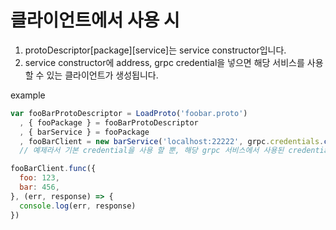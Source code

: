 # 클라이언트에서 사용 시

1. protoDescriptor\[package\]\[service\]는 service constructor입니다.
1. service constructor에 address, grpc credential을 넣으면 해당 서비스를 사용할 수 있는 클라이언트가 생성됩니다.

example

```javascript
var fooBarProtoDescriptor = LoadProto('foobar.proto')
  , { fooPackage } = fooBarProtoDescriptor
  , { barService } = fooPackage
  , fooBarClient = new barService('localhost:22222', grpc.credentials.createInsecure())
  // 예제라서 기본 credential을 사용 할 뿐, 해당 grpc 서비스에서 사용된 credential 정보를 동일하게 사용해야 합니다.

fooBarClient.func({
  foo: 123,
  bar: 456,
}, (err, response) => {
  console.log(err, response)
})
```
